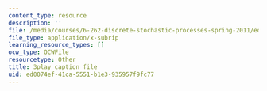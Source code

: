 ```yaml
---
content_type: resource
description: ''
file: /media/courses/6-262-discrete-stochastic-processes-spring-2011/ed0074ef41ca5551b1e3935957f9fc77_uHMVJJHsym4.vtt
file_type: application/x-subrip
learning_resource_types: []
ocw_type: OCWFile
resourcetype: Other
title: 3play caption file
uid: ed0074ef-41ca-5551-b1e3-935957f9fc77
---
```

